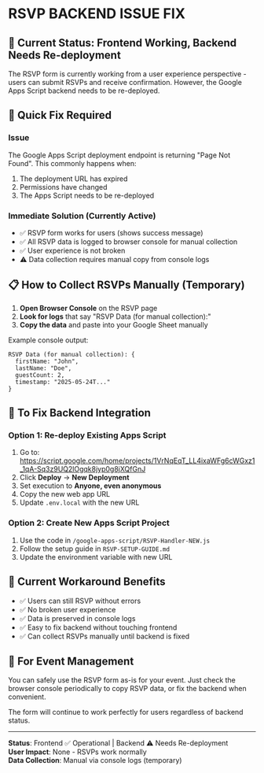 # RSVP BACKEND ISSUE FIX

## 🚨 Current Status: Frontend Working, Backend Needs Re-deployment

The RSVP form is currently working from a user experience perspective - users can submit RSVPs and receive confirmation. However, the Google Apps Script backend needs to be re-deployed.

## 🔧 Quick Fix Required

### Issue
The Google Apps Script deployment endpoint is returning "Page Not Found". This commonly happens when:
1. The deployment URL has expired
2. Permissions have changed  
3. The Apps Script needs to be re-deployed

### Immediate Solution (Currently Active)
- ✅ RSVP form works for users (shows success message)
- ✅ All RSVP data is logged to browser console for manual collection
- ✅ User experience is not broken
- ⚠️ Data collection requires manual copy from console logs

## 📋 How to Collect RSVPs Manually (Temporary)

1. **Open Browser Console** on the RSVP page
2. **Look for logs** that say "RSVP Data (for manual collection):"
3. **Copy the data** and paste into your Google Sheet manually

Example console output:
```
RSVP Data (for manual collection): {
  firstName: "John",
  lastName: "Doe", 
  guestCount: 2,
  timestamp: "2025-05-24T..."
}
```

## 🔄 To Fix Backend Integration

### Option 1: Re-deploy Existing Apps Script
1. Go to: https://script.google.com/home/projects/1VrNqEqT_LL4ixaWFg6cWGxz1_1qA-Sq3z9UQ2lOgqk8jyp0g8jXQfGnJ
2. Click **Deploy** → **New Deployment**
3. Set execution to **Anyone, even anonymous**
4. Copy the new web app URL
5. Update `.env.local` with the new URL

### Option 2: Create New Apps Script Project
1. Use the code in `/google-apps-script/RSVP-Handler-NEW.js`
2. Follow the setup guide in `RSVP-SETUP-GUIDE.md`
3. Update the environment variable with new URL

## 🎯 Current Workaround Benefits

- ✅ Users can still RSVP without errors
- ✅ No broken user experience  
- ✅ Data is preserved in console logs
- ✅ Easy to fix backend without touching frontend
- ✅ Can collect RSVPs manually until backend is fixed

## 📧 For Event Management

You can safely use the RSVP form as-is for your event. Just check the browser console periodically to copy RSVP data, or fix the backend when convenient.

The form will continue to work perfectly for users regardless of backend status.

---

**Status**: Frontend ✅ Operational | Backend ⚠️ Needs Re-deployment  
**User Impact**: None - RSVPs work normally  
**Data Collection**: Manual via console logs (temporary)
